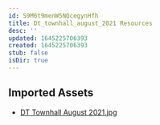 ```yaml
---
id: S9M6t9menW5NQcegynHfh
title: Dt_townhall_august_2021 Resources
desc: ''
updated: 1645225706393
created: 1645225706393
stub: false
isDir: true
---
```

## Imported Assets
- [DT Townhall August 2021.jpg](/assets/dt-townhall-august-2021.jpg)
